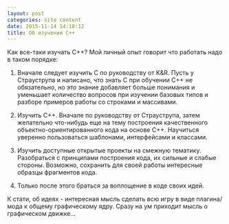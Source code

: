```yaml
---
layout: post
categories: site content
date: 2015-11-14 14:18:12
title: Об изучении С++
---
```

Как все-таки изучать С++? Мой личный опыт говорит что работать надо в таком порядке:

1. Вначале следует изучить С по руководству от K&R. Пусть у Страуструпа и написано, что знать С 
при обучении С++ не обязательно, но это знание добавляет больше понимания и уменьшает 
количество вопросов при изучении базовых типов и разборе примеров работы со строками и 
массивами.

2. Изучить С++. Вначале по руководству от Страуструпа, затем желательно что-нибудь еще на тему 
построения качественного объектно-ориентированного кода на основе C++. Научиться уверенно 
пользоваться шаблонами, интерфейсами и классами.

3. Изучить доступные открытые проекты на смежную тематику. Разобраться с принципами 
построения кода, их сильные и слабые стороны. Возможно, сохранить для своей работы 
интересные образцы фрагментов кода.

4. Только после этого браться за воплощение в коде своих идей.

К стати, об идеях - интересная мысль сделать всю игру в виде плагина/мода к общему 
графическому ядру. Сразу на ум приходит мысль о графическом движке...



